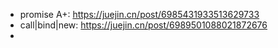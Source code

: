  - promise A+: https://juejin.cn/post/6985431933513629733
 - call|bind|new: https://juejin.cn/post/6989501088021872676
 - 